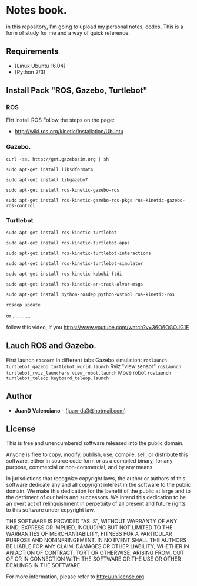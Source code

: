 # Notes book.

in this repository, I'm going to upload my personal notes, codes, This is a form of study for me and a way of quick reference.

## Requirements

* [Linux Ubuntu 16.04]
* [Python 2/3]

## Install Pack "ROS, Gazebo, Turtlebot"

### ROS
Firt install ROS Follow the steps on the page:
* http://wiki.ros.org/kinetic/Installation/Ubuntu

### Gazebo.

  `curl -ssL http://get.gazebosim.org | sh`

  `sudo apt-get install libsdformat4`

  `sudo apt-get install libgazebo7`

  `sudo apt-get install ros-kinetic-gazebo-ros`

  `sudo apt-get install ros-kinetic-gazebo-ros-pkgs ros-kinetic-gazebo-ros-control`

### Turtlebot

  `sudo apt-get install ros-kinetic-turtlebot`

  `sudo apt-get install ros-kinetic-turtlebot-apps`

  `sudo apt-get install ros-kinetic-turtlebot-interactions`

  `sudo apt-get install ros-kinetic-turtlebot-simulator`

  `sudo apt-get install ros-kinetic-kobuki-ftdi`

  `sudo apt-get install ros-kinetic-ar-track-alvar-msgs`

  `sudo apt-get install python-rosdep python-wstool ros-kinetic-ros`

  `rosdep update`

or ............

follow this video, if you
https://www.youtube.com/watch?v=36O6OGOJG1E

## Lauch ROS and Gazebo.

First launch
  `roscore`
In different tabs
  Gazebo simulation:
  `roslaunch turtlebot_gazebo turtlebot_world.launch`
  Rviz "view sensor"
  `roslaunch turtlebot_rviz_launchers view_robot.launch`
  Move robot
  `roslaunch turtlebot_teleop keyboard_teleop.launch`

## Author

* **JuanD Valenciano** - (juan-da3@hotmail.com)


## License

This is free and unencumbered software released into the public domain.

Anyone is free to copy, modify, publish, use, compile, sell, or
distribute this software, either in source code form or as a compiled
binary, for any purpose, commercial or non-commercial, and by any
means.

In jurisdictions that recognize copyright laws, the author or authors
of this software dedicate any and all copyright interest in the
software to the public domain. We make this dedication for the benefit
of the public at large and to the detriment of our heirs and
successors. We intend this dedication to be an overt act of
relinquishment in perpetuity of all present and future rights to this
software under copyright law.

THE SOFTWARE IS PROVIDED "AS IS", WITHOUT WARRANTY OF ANY KIND,
EXPRESS OR IMPLIED, INCLUDING BUT NOT LIMITED TO THE WARRANTIES OF
MERCHANTABILITY, FITNESS FOR A PARTICULAR PURPOSE AND NONINFRINGEMENT.
IN NO EVENT SHALL THE AUTHORS BE LIABLE FOR ANY CLAIM, DAMAGES OR
OTHER LIABILITY, WHETHER IN AN ACTION OF CONTRACT, TORT OR OTHERWISE,
ARISING FROM, OUT OF OR IN CONNECTION WITH THE SOFTWARE OR THE USE OR
OTHER DEALINGS IN THE SOFTWARE.

For more information, please refer to <http://unlicense.org>
